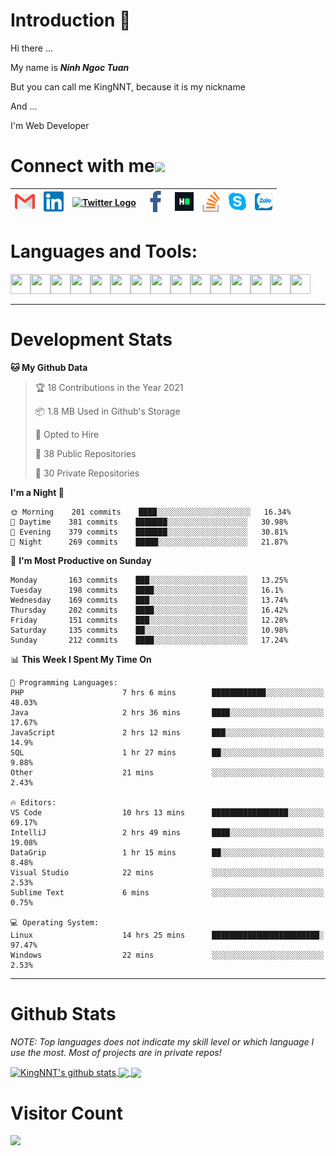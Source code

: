 # Introduction 👋
Hi there ...

My name is ***Ninh Ngoc Tuan***

But you can call me KingNNT, because it is my nickname

And ...

I'm Web Developer
# Connect with me<img src="https://github.com/TheDudeThatCode/TheDudeThatCode/blob/master/Assets/Handshake.gif" height="32px">

| [<img src="https://github.com/KingNNT/KingNNT/blob/master/Assets/Contact-Icon/Gmail.svg" alt="Gmail logo" height="32">](mailto:Dev.KingNNT@gmail.com) | [<img src="https://github.com/KingNNT/KingNNT/blob/master/Assets/Contact-Icon/Linkedin.svg" alt="Linkedin Logo" width="32">](https://in.linkedin.com/in/kingnnt) | [<img src="https://github.com/TheDudeThatCode/TheDudeThatCode/blob/master/Assets/Twitter.svg" alt="Twitter Logo" width="32">](https://twitter.com/King_NNT) | [<img src="https://github.com/KingNNT/KingNNT/blob/master/Assets/Contact-Icon/facebook.svg" alt="Facebook logo" width="34">](https://facebook.com/Kinggg.NNT) | [<img src="https://github.com/KingNNT/KingNNT/blob/master/Assets/Contact-Icon/HackerRank.svg" alt="HackerRank Logo" width="30">](https://www.hackerrank.com/Dev_KingNNT) | [<img src="https://github.com/KingNNT/KingNNT/blob/master/Assets/Contact-Icon/stackoverflow.svg" alt="Stackoverflow Logo" width="28">](https://stackoverflow.com/users/12560659/king-nnt) | [<img src="https://github.com/KingNNT/KingNNT/blob/master/Assets/Contact-Icon/skype.svg" alt="Skype Logo" width="28">](https://join.skype.com/invite/eqRpzcC8cGsf) | [<img src="https://github.com/KingNNT/KingNNT/blob/master/Assets/Contact-Icon/zalo.svg" alt="Zalo Logo" width="28">](https://zalo.me/kingnnt) | 
|:---:|:---:|:---:|:---:|:---:|:---:|:---:|:---:|

# Languages and Tools:
<img align='left' height="32" width="32" src="https://cdn.jsdelivr.net/npm/simple-icons@v3/icons/visualstudio.svg" />
<img align='left' height="32" width="32" src="https://cdn.jsdelivr.net/npm/simple-icons@v3/icons/sublimetext.svg" />
<img align='left' height="32" width="32" src="https://cdn.jsdelivr.net/npm/simple-icons@v3/icons/visualstudiocode.svg" />
<img align='left' height="32" width="32" src="https://cdn.jsdelivr.net/npm/simple-icons@v3/icons/jetbrains.svg" />

<img align='left' height="32" width="32" src="https://cdn.jsdelivr.net/npm/simple-icons@v3/icons/html5.svg" />
<img align='left' height="32" width="32" src="https://cdn.jsdelivr.net/npm/simple-icons@v3/icons/css3.svg" />
<img align='left' height="32" width="32" src="https://cdn.jsdelivr.net/npm/simple-icons@3.5.0/icons/bootstrap.svg" />

<img align='left' height="32" width="32" src="https://cdn.jsdelivr.net/npm/simple-icons@v3/icons/javascript.svg" />

<img align='left' height="32" width="32" src="https://cdn.jsdelivr.net/npm/simple-icons@v3/icons/php.svg" />
<img align='left' height="32" width="32" src="https://cdn.jsdelivr.net/npm/simple-icons@v3/icons/laravel.svg" />
<img align='left' height="32" width="32" src="https://cdn.jsdelivr.net/npm/simple-icons@3.5.0/icons/java.svg" />

<img align='left' height="32" width="32" src="https://cdn.jsdelivr.net/npm/simple-icons@v3/icons/mysql.svg" />
<img align='left' height="32" width="32" src="https://cdn.jsdelivr.net/npm/simple-icons@3.5.0/icons/microsoftsqlserver.svg" />
<img align='left' height="32" width="32" src="https://cdn.jsdelivr.net/npm/simple-icons@v3/icons/mongodb.svg" />
<img align='left' height="32" width="32" src="https://cdn.jsdelivr.net/npm/simple-icons@v3/icons/sqlite.svg" />

<br>
<br>

---

# Development Stats
<!--START_SECTION:waka-->
**🐱 My Github Data** 

> 🏆 18 Contributions in the Year 2021
 > 
> 📦 1.8 MB Used in Github's Storage 
 > 
> 💼 Opted to Hire
 > 
> 📜 38 Public Repositories 
 > 
> 🔑 30 Private Repositories  
 > 
**I'm a Night 🦉** 

```text
🌞 Morning    201 commits    ████░░░░░░░░░░░░░░░░░░░░░   16.34% 
🌆 Daytime    381 commits    ███████░░░░░░░░░░░░░░░░░░   30.98% 
🌃 Evening    379 commits    ███████░░░░░░░░░░░░░░░░░░   30.81% 
🌙 Night      269 commits    █████░░░░░░░░░░░░░░░░░░░░   21.87%

```
📅 **I'm Most Productive on Sunday** 

```text
Monday       163 commits    ███░░░░░░░░░░░░░░░░░░░░░░   13.25% 
Tuesday      198 commits    ████░░░░░░░░░░░░░░░░░░░░░   16.1% 
Wednesday    169 commits    ███░░░░░░░░░░░░░░░░░░░░░░   13.74% 
Thursday     202 commits    ████░░░░░░░░░░░░░░░░░░░░░   16.42% 
Friday       151 commits    ███░░░░░░░░░░░░░░░░░░░░░░   12.28% 
Saturday     135 commits    ██░░░░░░░░░░░░░░░░░░░░░░░   10.98% 
Sunday       212 commits    ████░░░░░░░░░░░░░░░░░░░░░   17.24%

```


📊 **This Week I Spent My Time On** 

```text
💬 Programming Languages: 
PHP                      7 hrs 6 mins        ████████████░░░░░░░░░░░░░   48.03% 
Java                     2 hrs 36 mins       ████░░░░░░░░░░░░░░░░░░░░░   17.67% 
JavaScript               2 hrs 12 mins       ███░░░░░░░░░░░░░░░░░░░░░░   14.9% 
SQL                      1 hr 27 mins        ██░░░░░░░░░░░░░░░░░░░░░░░   9.88% 
Other                    21 mins             ░░░░░░░░░░░░░░░░░░░░░░░░░   2.43%

🔥 Editors: 
VS Code                  10 hrs 13 mins      █████████████████░░░░░░░░   69.17% 
IntelliJ                 2 hrs 49 mins       ████░░░░░░░░░░░░░░░░░░░░░   19.08% 
DataGrip                 1 hr 15 mins        ██░░░░░░░░░░░░░░░░░░░░░░░   8.48% 
Visual Studio            22 mins             ░░░░░░░░░░░░░░░░░░░░░░░░░   2.53% 
Sublime Text             6 mins              ░░░░░░░░░░░░░░░░░░░░░░░░░   0.75%

💻 Operating System: 
Linux                    14 hrs 25 mins      ████████████████████████░   97.47% 
Windows                  22 mins             ░░░░░░░░░░░░░░░░░░░░░░░░░   2.53%

```


<!--END_SECTION:waka-->

---

# Github Stats

*NOTE: Top languages does not indicate my skill level or which language I use the most. Most of projects are in private repos!*

<a href="https://github.com/KingNNT">
  <img align="center" src="https://github-readme-stats.vercel.app/api?username=KingNNT&show_icons=true&theme=gruvbox&count_private=true" alt="KingNNT's github stats" />
</a>

<a href="https://github.com/KingNNT">
  <img align="center" src="https://github-readme-stats.vercel.app/api/top-langs/?username=KingNNT&layout=compact&theme=gruvbox&count_private=true&how_icons=true" />
</a>

<a href="https://github.com/KingNNT">
  <img align="center" src="https://github-readme-stats.vercel.app/api/pin/?username=KingNNT&repo=MS-Tools&theme=gruvbox" />
</a>

# Visitor Count
<img src="https://profile-counter.glitch.me/KingNNT/count.svg" />
